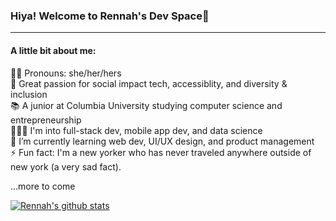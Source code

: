 ### Hiya! Welcome to Rennah's Dev Space👋
-----
#### A little bit about me:
👧🏻 Pronouns: she/her/hers<br>
💖 Great passion for social impact tech, accessiblity, and diversity & inclusion<br>
📚 A junior at Columbia University studying computer science and entrepreneurship<br>
👩🏻‍💻 I'm into full-stack dev, mobile app dev, and data science<br>
🌱 I’m currently learning web dev, UI/UX design, and product management<br>
⚡ Fun fact: I'm a new yorker who has never traveled anywhere outside of new york (a very sad fact).<br>

...more to come

[![Rennah's github stats](https://github-readme-stats.vercel.app/api?username=rennahweng&count_private=true&show_icons=true&hide=stars&theme=dracula)](https://github.com/rennahweng/github-readme-stats)
